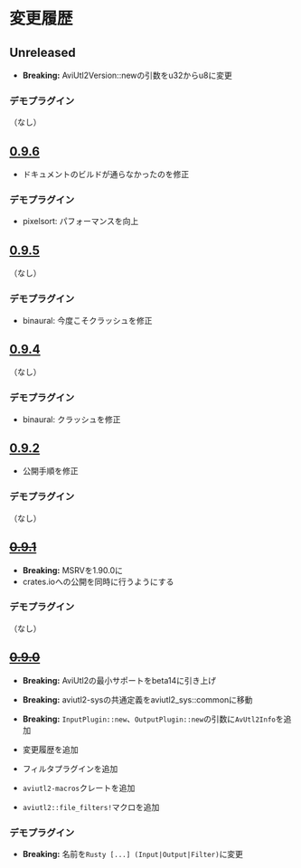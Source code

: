 # 変更履歴

## Unreleased

- **Breaking:** AviUtl2Version::newの引数をu32からu8に変更

### デモプラグイン

（なし）

## [0.9.6](https://github.com/sevenc-nanashi/aviutl2-rs/releases/tag/0.9.6)

- ドキュメントのビルドが通らなかったのを修正

### デモプラグイン

- pixelsort: パフォーマンスを向上

## [0.9.5](https://github.com/sevenc-nanashi/aviutl2-rs/releases/tag/0.9.5)

（なし）

### デモプラグイン

- binaural: 今度こそクラッシュを修正

## [0.9.4](https://github.com/sevenc-nanashi/aviutl2-rs/releases/tag/0.9.4)

（なし）

### デモプラグイン

- binaural: クラッシュを修正

## [0.9.2](https://github.com/sevenc-nanashi/aviutl2-rs/releases/tag/0.9.2)

- 公開手順を修正

### デモプラグイン

（なし）

## <s>[0.9.1](https://github.com/sevenc-nanashi/aviutl2-rs/releases/tag/0.9.1)</s>

- **Breaking:** MSRVを1.90.0に
- crates.ioへの公開を同時に行うようにする

### デモプラグイン

（なし）

## <s>[0.9.0](https://github.com/sevenc-nanashi/aviutl2-rs/releases/tag/0.9.0)</s>

- **Breaking:** AviUtl2の最小サポートをbeta14に引き上げ
- **Breaking:** aviutl2-sysの共通定義をaviutl2_sys::commonに移動
- **Breaking:** `InputPlugin::new`、`OutputPlugin::new`の引数に`AvUtl2Info`を追加

- 変更履歴を追加
- フィルタプラグインを追加
- `aviutl2-macros`クレートを追加
- `aviutl2::file_filters!`マクロを追加

### デモプラグイン

- **Breaking:** 名前を`Rusty [...] (Input|Output|Filter)`に変更
